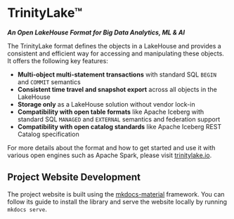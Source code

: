 # TrinityLake&trade;

***An Open LakeHouse Format for Big Data Analytics, ML & AI***

The TrinityLake format defines the objects in a LakeHouse and provides a consistent and efficient way for 
accessing and manipulating these objects. It offers the following key features:
- **Multi-object multi-statement transactions** with standard SQL `BEGIN` and `COMMIT` semantics
- **Consistent time travel and snapshot export** across all objects in the LakeHouse
- **Storage only** as a LakeHouse solution without vendor lock-in
- **Compatibility with open table formats** like Apache Iceberg with standard SQL `MANAGED` and `EXTERNAL` semantics and federation support
- **Compatibility with open catalog standards** like Apache Iceberg REST Catalog specification

For more details about the format and how to get started and use it with various open engines such as Apache Spark, 
please visit [trinitylake.io](https://trinitylake.io).

## Project Website Development

The project website is built using the [mkdocs-material](https://pypi.org/project/mkdocs-material/) framework.
You can follow its guide to install the library and serve the website locally by 
running `mkdocs serve`.